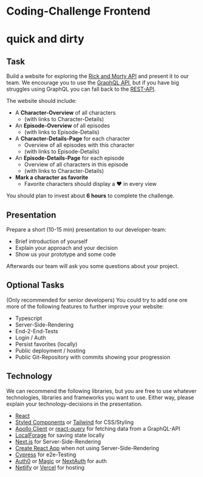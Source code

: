 # Coding-Challenge Frontend

# quick and dirty

## Task
Build a website for exploring the [Rick and Morty API](https://rickandmortyapi.com/documentation)  and present it to our team. We encourage you to use the [GraphQL API](https://rickandmortyapi.com/graphql), but if you have big struggles using GraphQL you can fall back to the [REST-API](https://rickandmortyapi.com/documentation/#rest).

The website should include:
 - A **Character-Overview** of all characters
	 -  (with links to Character-Details)
 - An **Episode-Overview** of all episodes
	 -  (with links to Episode-Details)
 - A **Character-Details-Page** for each character
	 - Overview of all episodes with this character
	 - (with links to Episode-Details)
 - An **Episode-Details-Page** for each episode
	 - Overview of all characters in this episode
	 - (with links to Character-Details)
 - **Mark a character as favorite**
	 - Favorite characters should display a ❤️ in every view

You should plan to invest about **6 hours** to complete the challenge.

## Presentation
Prepare a short (10-15 min) presentation to our developer-team:
- Brief introduction of yourself
- Explain your approach and your decision
- Show us your prototype and some code

Afterwards our team will ask you some questions about your project.

## Optional Tasks
(Only recommended for senior developers) You could try to add one ore more of the following features to further improve your website:
- Typescript
- Server-Side-Rendering
- End-2-End-Tests
- Login / Auth
- Persist favorites (locally)
- Public deployment / hosting
- Public Git-Repository with commits showing your progression

## Technology
We can recommend the following libraries, but you are free to use whatever technologies, libraries and frameworks you want to use. Either way, please explain your technology-decisions in the presentation.
- [React](https://reactjs.org/)
- [Styled Components](https://styled-components.com/) or [Tailwind](https://tailwindcss.com/) for CSS/Styling
- [Apollo Client](https://www.apollographql.com/docs/react/) or [react-query](https://github.com/tannerlinsley/react-query) for fetching data from a GraphQL-API
- [LocalForage](https://github.com/localForage/localForage) for saving state locally
- [Next.js](https://nextjs.org/) for Server-Side-Rendering
- [Create React App](https://create-react-app.dev/) when not using Server-Side-Rendering
- [Cypress](https://www.cypress.io/) for e2e-Testing
- [Auth0](https://auth0.com/) or [Magic](https://magic.link/) or [NextAuth](https://next-auth.js.org/) for auth
- [Netlify](https://www.netlify.com/) or [Vercel](https://vercel.com/) for hosting
